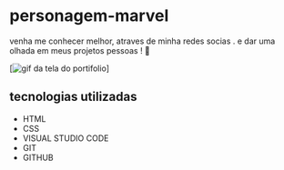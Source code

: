 # personagem-marvel
venha me conhecer melhor, atraves de minha redes socias .
e dar uma olhada em meus projetos pessoas ! 🚀

[<img src="" alt="gif da tela do portifolio">]

## tecnologias utilizadas

- HTML
- CSS
- VISUAL STUDIO CODE
- GIT
- GITHUB
